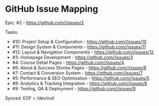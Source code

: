 # GitHub Issue Mapping

Epic: #2 - https://github.com//issues/2

Tasks:
- #10: Project Setup & Configuration - https://github.com//issues/10
- #11: Design System & Components - https://github.com//issues/11  
- #12: Layout & Navigation Components - https://github.com//issues/12
- #3: Homepage Development - https://github.com//issues/3
- #4: Course Detail Pages - https://github.com//issues/4
- #6: About & Success Stories Pages - https://github.com//issues/6
- #7: Contact & Conversion System - https://github.com//issues/7
- #5: Performance & SEO Optimization - https://github.com//issues/5
- #8: Analytics & Tracking Integration - https://github.com//issues/8
- #9: Testing, QA & Deployment - https://github.com//issues/9

Synced: 
EOF < /dev/null